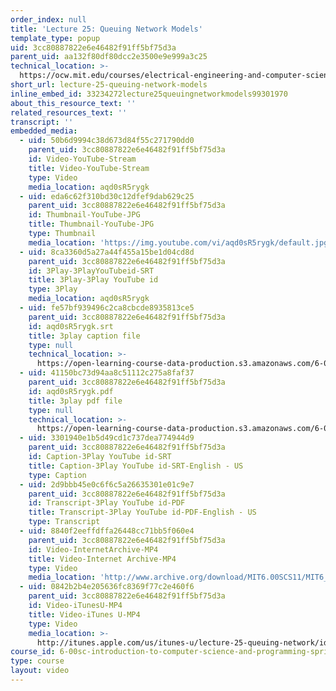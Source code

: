 ```yaml
---
order_index: null
title: 'Lecture 25: Queuing Network Models'
template_type: popup
uid: 3cc80887822e6e46482f91ff5bf75d3a
parent_uid: aa132f80df80dcc2e3500e9e999a3c25
technical_location: >-
  https://ocw.mit.edu/courses/electrical-engineering-and-computer-science/6-00sc-introduction-to-computer-science-and-programming-spring-2011/resource-index/lecture-25-queuing-network-models
short_url: lecture-25-queuing-network-models
inline_embed_id: 33234272lecture25queuingnetworkmodels99301970
about_this_resource_text: ''
related_resources_text: ''
transcript: ''
embedded_media:
  - uid: 50b6d9994c38d673d84f55c271790dd0
    parent_uid: 3cc80887822e6e46482f91ff5bf75d3a
    id: Video-YouTube-Stream
    title: Video-YouTube-Stream
    type: Video
    media_location: aqd0sR5rygk
  - uid: eda6c62f310bd30c12dfef9dab629c25
    parent_uid: 3cc80887822e6e46482f91ff5bf75d3a
    id: Thumbnail-YouTube-JPG
    title: Thumbnail-YouTube-JPG
    type: Thumbnail
    media_location: 'https://img.youtube.com/vi/aqd0sR5rygk/default.jpg'
  - uid: 8ca3360d5a27a44f455a15be1d04cd8d
    parent_uid: 3cc80887822e6e46482f91ff5bf75d3a
    id: 3Play-3PlayYouTubeid-SRT
    title: 3Play-3Play YouTube id
    type: 3Play
    media_location: aqd0sR5rygk
  - uid: fe57bf939496c2ca8cbcde8935813ce5
    parent_uid: 3cc80887822e6e46482f91ff5bf75d3a
    id: aqd0sR5rygk.srt
    title: 3play caption file
    type: null
    technical_location: >-
      https://open-learning-course-data-production.s3.amazonaws.com/6-00sc-introduction-to-computer-science-and-programming-spring-2011/b76ec9107c768c0d1501ebdf762e17e1_aqd0sR5rygk.srt
  - uid: 41150bc73d94aa8c51112c275a8faf37
    parent_uid: 3cc80887822e6e46482f91ff5bf75d3a
    id: aqd0sR5rygk.pdf
    title: 3play pdf file
    type: null
    technical_location: >-
      https://open-learning-course-data-production.s3.amazonaws.com/6-00sc-introduction-to-computer-science-and-programming-spring-2011/6dc67e65e0bd09ae15091d06f8744343_aqd0sR5rygk.pdf
  - uid: 3301940e1b5d49cd1c737dea774944d9
    parent_uid: 3cc80887822e6e46482f91ff5bf75d3a
    id: Caption-3Play YouTube id-SRT
    title: Caption-3Play YouTube id-SRT-English - US
    type: Caption
  - uid: 2d9bbb45e0c6f6c5a26635301e01c9e7
    parent_uid: 3cc80887822e6e46482f91ff5bf75d3a
    id: Transcript-3Play YouTube id-PDF
    title: Transcript-3Play YouTube id-PDF-English - US
    type: Transcript
  - uid: 8840f2eeffdffa26448cc71bb5f060e4
    parent_uid: 3cc80887822e6e46482f91ff5bf75d3a
    id: Video-InternetArchive-MP4
    title: Video-Internet Archive-MP4
    type: Video
    media_location: 'http://www.archive.org/download/MIT6.00SCS11/MIT6_00SCS11_lec25_300k.mp4'
  - uid: 0842b2b4e205636fc8369f77c2e460f6
    parent_uid: 3cc80887822e6e46482f91ff5bf75d3a
    id: Video-iTunesU-MP4
    title: Video-iTunes U-MP4
    type: Video
    media_location: >-
      http://itunes.apple.com/us/itunes-u/lecture-25-queuing-network/id499270153?i=110101039
course_id: 6-00sc-introduction-to-computer-science-and-programming-spring-2011
type: course
layout: video
---
```

